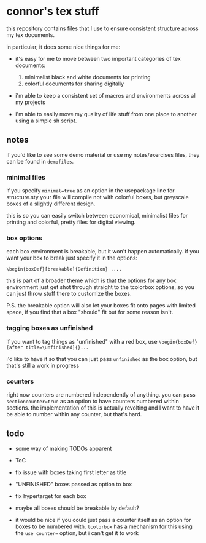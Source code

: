# connor's tex stuff

this repository contains files that I use to ensure consistent structure across my tex documents.

in particular, it does some nice things for me:

- it's easy for me to move between two important categories of tex documents:

   1. minimalist black and white documents for printing
   2. colorful documents for sharing digitally

- i'm able to keep a consistent set of macros and environments across all my projects

- i'm able to easily move my quality of life stuff from one place to another using a simple sh script.

## notes

if you'd like to see some demo material or use my notes/exercises files, they can be found in `demofiles`.

### minimal files

if you specify `minimal=true` as an option in the usepackage line for structure.sty your file will compile not with colorful boxes, but greyscale boxes of a slightly different design.

this is so you can easily switch between economical, minimalist files for printing and colorful, pretty files for digital viewing. 

### box options

each box environment is breakable, but it won't happen automatically. if you want your box to break just specify it in the options:

`\begin{boxDef}[breakable]{Definition} ....`

this is part of a broader theme which is that the options for any box environment just get shot through straight to the tcolorbox options, so you can just throw stuff there to customize the boxes.

P.S. the breakable option will also let your boxes fit onto pages with limited space, if you find that a box "should" fit but for some reason isn't.

### tagging boxes as unfinished

if you want to tag things as "unfinished" with a red box, use
`\begin{boxDef}[after title=\unfinished]{}...`

i'd like to have it so that you can just pass `unfinished` as the box option, but that's still a work in progress

### counters

right now counters are numbered independently of anything. you can pass `sectioncounter=true` as an option to have counters numbered within sections. the implementation of this is actually revolting and I want to have it be able to number within any counter, but that's hard.

## todo
- some way of making TODOs apparent

- ToC

- fix issue with boxes taking first letter as title

- "UNFINISHED" boxes passed as option to box

- fix hypertarget for each box

- maybe all boxes should be breakable by default?

- it would be nice if you could just pass a counter itself as an option for boxes to be numbered with. `tcolorbox` has a mechanism for this using the `use counter=` option, but i can't get it to work